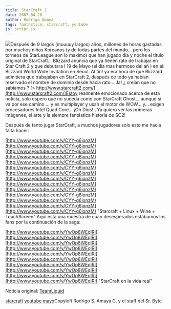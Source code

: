 ```yaml
---
title: StarCraft 2
date: 2007-04-28
author: Rodrigo Amaya
tags: fantastico, starcraft, youtube
js: script.js
---
```


[![](http://bp0.blogger.com/_ayvorITawE4/RjOaqEK33nI/AAAAAAAAAUg/6lY0Aa1gqow/s400/StarcraftBox.jpg)](http://bp0.blogger.com/_ayvorITawE4/RjOaqEK33nI/AAAAAAAAAUg/6lY0Aa1gqow/s1600-h/StarcraftBox.jpg)Después de 9 largos
      (muuuuy largos) años, millones de horas gastadas por muchos niños Koreanos (y de todas partes
      del mundo... pero los torneos de StarLeague son lo maximo) que han jugado día y noche el
      titulo original de StarCraft... Blizzard anuncia que ya tienen rato de trabajar en Star Craft
      2 y que debutara l 19 de Mayo (el día mas hermoso del añ ) en el:
Blizzard World Wide Invitation en Seoul.
Al fin! ya era hora de que Blizzard admitiera que trabajaban en StarCraft 2, después de
      todo ya habían reservado el nombre de dominio desde hacia rato... Ja! ¿ creían que no sabíamos
      ?
[> http://www.starcraft2.com/](http://www.starcraft2.com/)Estoy
      realmente emocionado acerca de esta noticia, solo espero que no suceda como con StarCraft
      Ghost... aunque si va por ese camino ... y es multiplayer y usan el motor de WOW... y...
      exigen procesadores Intel Quad Core... ¡Oh Dios!
¡ Ya quiero ver las primeras
      imágenes, el arte y la siempre fantástica historia de SC2!

Después de
      tanto jugar StarCraft, a muchos jugadores solo esto me hacia falta hacer:

[http://www.youtube.com/v/CYY-g6ionzM](http://www.youtube.com/v/CYY-g6ionzM)[http://www.youtube.com/v/CYY-g6ionzM](http://www.youtube.com/v/CYY-g6ionzM)[http://www.youtube.com/v/CYY-g6ionzM](http://www.youtube.com/v/CYY-g6ionzM)[http://www.youtube.com/v/CYY-g6ionzM](http://www.youtube.com/v/CYY-g6ionzM)[http://www.youtube.com/v/CYY-g6ionzM](http://www.youtube.com/v/CYY-g6ionzM)[http://www.youtube.com/v/CYY-g6ionzM](http://www.youtube.com/v/CYY-g6ionzM)[http://www.youtube.com/v/CYY-g6ionzM](http://www.youtube.com/v/CYY-g6ionzM)
"Starcraft + Linux + Wine +
      TouchScreen"
Aquí esta una muestra de cuan
      desesperados estábamos los fans por la continuación de la saga:

[http://www.youtube.com/v/YwOp8WEqlRI](http://www.youtube.com/v/YwOp8WEqlRI)[http://www.youtube.com/v/YwOp8WEqlRI](http://www.youtube.com/v/YwOp8WEqlRI)[http://www.youtube.com/v/YwOp8WEqlRI](http://www.youtube.com/v/YwOp8WEqlRI)[http://www.youtube.com/v/YwOp8WEqlRI](http://www.youtube.com/v/YwOp8WEqlRI)[http://www.youtube.com/v/YwOp8WEqlRI](http://www.youtube.com/v/YwOp8WEqlRI)
"StarCraft en la vida
      real"

Noticia original: [TeamLiquid](http://teamliquid.net/forum/viewmessage.php?topic_id=52433)

[starcraft](http://www.blogalaxia.com/tags/starcraft) [youtube](http://www.blogalaxia.com/tags/youtube) [mayo](http://www.blogalaxia.com/tags/mayo)Copyleft Rodrigo S. Amaya C.
      y el staff del Sr. Byte